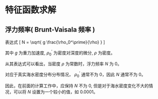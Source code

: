# 特征函数求解

## 浮力频率( Brunt-Vaisala 频率 )

表达式
\[
    N = \sqrt{ g \frac{\rho_0^\prime}{\rho} }
\]

其中 $g$ 为重力加速度, $\rho_0^\prime$ 为密度对深度的微分, $\rho$ 为密度。

从其表达式可以看出，当密度 $\rho$ 为常数时，浮力频率 $N$ 为 $0$。

对应于真实海水密度分布分布情况， $\rho_0^\prime$ 通常不为 $0$，因此 $N$ 通常不为 $0$。

因此，在前面的计算工作中，应保持 $N$ 不为 $0$, 但是对于海水密度变化不大的情况，可以将 $N$ 设置为一个较小的值，如 $0.0001$。